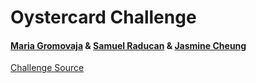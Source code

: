 # Oystercard Challenge
#### [Maria Gromovaja](https://github.com/ruiined) & [Samuel Raducan](https://github.com/samuelmbp) & [Jasmine Cheung](https://github.com/jazzc001)
[Challenge Source](https://github.com/makersacademy/course/tree/main/oystercard)